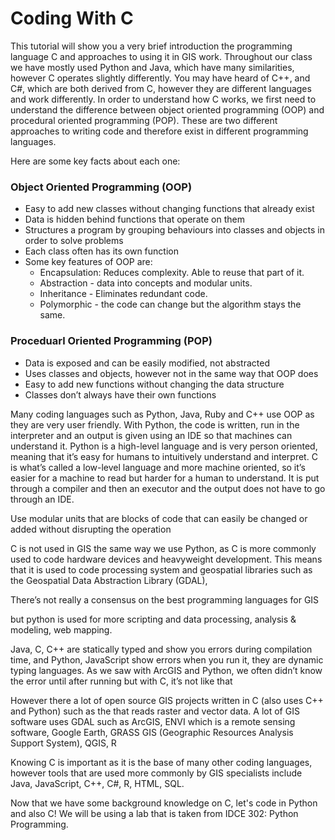 # Coding With C

This tutorial will show you a very brief introduction the programming language C and approaches to using it in GIS work. Throughout our class we have mostly used Python and Java, which have many similarities, however C operates slightly differently. You may have heard of C++, and C#, which are both derived from C, however they are different languages and work differently. In order to understand how C works, we first need to understand the difference between object oriented programming (OOP) and procedural oriented programming (POP). These are two different approaches to writing code and therefore exist in different programming languages. 

Here are some key facts about each one:

### Object Oriented Programming (OOP) ### 
* Easy to add new classes without changing functions that already exist
* Data is hidden behind functions that operate on them
* Structures a program by grouping behaviours into classes and objects in order to solve problems
* Each class often has its own function
* Some key features of OOP are:
  * Encapsulation: Reduces complexity. Able to reuse that part of it. 
  * Abstraction - data into concepts and modular units.
  * Inheritance - Eliminates redundant code.
  * Polymorphic - the code can change but the algorithm stays the same. 



### Proceduarl Oriented Programming (POP) ###
* Data is exposed and can be easily modified, not abstracted
* Uses classes and objects, however not in the same way that OOP does
* Easy to add new functions without changing the data structure
* Classes don’t always have their own functions

Many coding languages such as Python, Java, Ruby and C++ use OOP as they are very user friendly. With Python, the code is written, run in the interpreter and an output is given using an IDE so that machines can understand it. Python is a high-level language and is very person oriented, meaning that it’s easy for humans to intuitively understand and interpret. C is what’s called a low-level language and more machine oriented, so it’s easier for a machine to read but harder for a human to understand. It is put through a compiler and then an executor and the output does not have to go through an IDE. 


Use modular units that are blocks of code that can easily be changed or added without disrupting the operation


C is not used in GIS the same way we use Python, as C is more commonly used to code hardware devices and heavyweight development. This means that it is used to code processing system and geospatial libraries such as the Geospatial Data Abstraction Library (GDAL), 

There’s not really a consensus on the best programming languages for GIS

but python is used for more scripting and data processing, analysis & modeling, web mapping. 

Java, C, C++ are statically typed and show you errors during compilation time, and Python, JavaScript show errors when you run it, they are dynamic typing languages. As we saw with ArcGIS and Python, we often didn’t know the error until after running but with C, it’s not like that 

However there a lot of open source GIS projects written in C (also uses C++ and Python) such as the  that reads raster and vector data. A lot of GIS software uses GDAL such as ArcGIS, ENVI which is a remote sensing software, Google Earth, GRASS GIS (Geographic Resources Analysis Support System), QGIS, R 

Knowing C is important as it is the base of many other coding languages, however tools that are used more commonly by GIS specialists include Java, JavaScript, C++, C#, R, HTML, SQL.

Now that we have some background knowledge on C, let's code in Python and also C! We will be using a lab that is taken from IDCE 302: Python Programming. 



